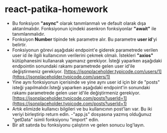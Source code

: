# react-patika-homework
-  Bu fonksiyon **"async"** olarak tanımlanmalı ve default olarak dışa aktarılmalıdır. Fonksiyonun içindeki asenkron fonksiyonlar **"await"** ile tanımlanmalıdır.
-  Fonksiyon **Number** tipinde tek parametre alır. Bu parametre **user id**'yi belirtir.
-  Fonksiyonun görevi aşağıdaki endpoint'e giderek parametrede verilen user id ile ilgili kullanıcının verilerini çekmek olmalı. İstekleri **"axios"** kütüphanesini kullanarak yapmanız gerekiyor. İsteği yaparken aşağıdaki endpointin sonundaki rakamı parametrede gelen user id'ile değiştirmeniz gerekiyor.
   [https://jsonplaceholder.typicode.com/users/1](https://jsonplaceholder.typicode.com/users/1)
-  Yine aynı fonksiyonun içerisinde ve yine aynı user id için bir de "posts" isteği yapılmalıdır.İsteği yaparken aşağıdaki endpoint'in sonundaki rakamı parametrede gelen user id'ile değiştirmeniz gerekiyor.
   [https://jsonplaceholder.typicode.com/posts?userId=1](https://jsonplaceholder.typicode.com/posts?userId=1)
-  Artık elimizde kullanıcı bilgileri ve bu kullanıcının post'ları var. Bu iki veriyi birleştirip return edin.
-"app.js" dosyasına yazmış olduğunuz "getData" isimli fonksiyonu "import" edin.
- Bir alt satırda bu fonksiyonu çalıştırın ve gelen sonucu log'layın.
